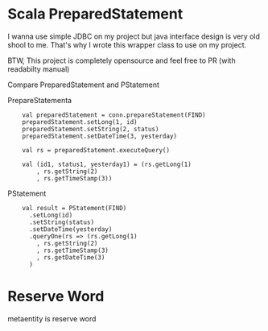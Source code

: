 Scala PreparedStatement
=====
I wanna use simple JDBC on my project but java interface design is very old shool to me.
That's why I wrote this wrapper class to use on my project. 

BTW, This project is completely opensource and feel free to PR (with readabilty manual)

Compare PreparedStatement and PStatement

PrepareStatementa
```
    val preparedStatement = conn.prepareStatement(FIND)
    preparedStatement.setLong(1, id)
    preparedStatement.setString(2, status)
    preparedStatement.setDateTime(3, yesterday)
    
    val rs = preparedStatement.executeQuery()

    val (id1, status1, yesterday1) = (rs.getLong(1)
        , rs.getString(2)
        , rs.getTimeStamp(3))
```

PStatement
```
    val result = PStatement(FIND)
      .setLong(id)
      .setString(status)
      .setDateTime(yesterday)
      .queryOne(rs => (rs.getLong(1)
        , rs.getString(2)
        , rs.getTimeStamp(3)
        , rs.getDateTime(3)
      )
```

Reserve Word
============
metaentity is reserve word 